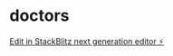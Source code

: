 # doctors

[Edit in StackBlitz next generation editor ⚡️](https://stackblitz.com/~/github.com/valicsek/doctors)